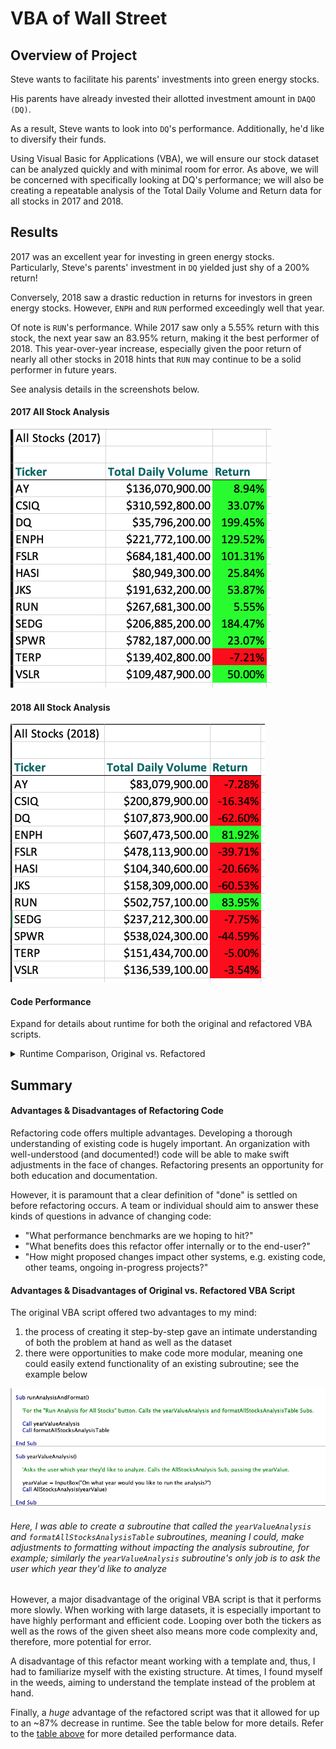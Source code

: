 #  VBA of Wall Street

## Overview of Project

Steve wants to facilitate his parents' investments into green energy stocks.

His parents have already invested their allotted investment amount in `DAQO (DQ)`.

As a result, Steve wants to look into `DQ`'s performance. Additionally, he'd like to diversify their funds.

Using Visual Basic for Applications (VBA), we will ensure our stock dataset can be analyzed quickly and with minimal room for error. As above, we will be concerned with specifically looking at DQ's performance; we will also be creating a repeatable analysis of the Total Daily Volume and Return data for all stocks in 2017 and 2018.




## Results

2017 was an excellent year for investing in green energy stocks. Particularly, Steve's parents' investment in `DQ` yielded just shy of a 200% return!

Conversely, 2018 saw a drastic reduction in returns for investors in green energy stocks. However, `ENPH` and `RUN` performed exceedingly well that year.

Of note is `RUN`'s performance. While 2017 saw only a 5.55% return with this stock, the next year saw an 83.95% return, making it the best performer of 2018. This year-over-year increase, especially given the poor return of nearly all other stocks in 2018 hints that `RUN` may continue to be a solid performer in future years.

See analysis details in the screenshots below.


#### 2017 All Stock Analysis
![2017_performance.png](Resources/2017_performance.png)

#### 2018 All Stock Analysis
![2018_performance.png](Resources/2018_performance.png)

#### Code Performance
Expand for details about runtime for both the original and refactored VBA scripts.
<details>
  <summary>Runtime Comparison, Original vs. Refactored</summary>

| **year**   | **runtime (original)** | **runtime(refactored)**  |  **delta in runtime** |
|:------:|:--------------:|:-------------:|:------------:|
| 2018   | 0.7929688s     | 0.1015625s    | -87.2%      |
| 2017   | 0.7929688s     | 0.109375s     | -86.2%      |

</details>




## Summary


#### Advantages & Disadvantages of Refactoring Code

Refactoring code offers multiple advantages. Developing a thorough understanding of existing code is hugely important. An organization with well-understood (and documented!) code will be able to make swift adjustments in the face of changes. Refactoring presents an opportunity for both education and documentation.

However, it is paramount that a clear definition of "done" is settled on before refactoring occurs. A team or individual should aim to answer these kinds of questions in advance of changing code:
* "What performance benchmarks are we hoping to hit?"
* "What benefits does this refactor offer internally or to the end-user?"
* "How might proposed changes impact other systems, e.g. existing code, other teams, ongoing in-progress projects?"


#### Advantages & Disadvantages of Original vs. Refactored VBA Script


The original VBA script offered two advantages to my mind:
1. the process of creating it step-by-step gave an intimate understanding of both the problem at hand as well as the dataset
2. there were opportunities to make code more modular, meaning one could easily extend functionality of an existing subroutine; see the example below

![original_vba_code_example.png](Resources/original_vba_code_example.png)
###### _Here, I was able to create a subroutine that called the `yearValueAnalysis` and `formatAllStocksAnalysisTable` subroutines, meaning I could, make adjustments to formatting without impacting the analysis subroutine, for example; similarly the `yearValueAnalysis` subroutine's only job is to ask the user which year they'd like to analyze_

However, a major disadvantage of the original VBA script is that it performs more slowly. When working with large datasets, it is especially important to have highly performant and efficient code. Looping over both the tickers as well as the rows of the given sheet also means more code complexity and, therefore, more potential for error.

A disadvantage of this refactor meant working with a template and, thus, I had to familiarize myself with the existing structure. At times, I found myself in the weeds, aiming to understand the template instead of the problem at hand.

Finally, a _huge_ advantage of the refactored script was that it allowed for up to an ~87% decrease in runtime. See the table below for more details. Refer to the [table above](#code-performance) for more detailed performance data.
